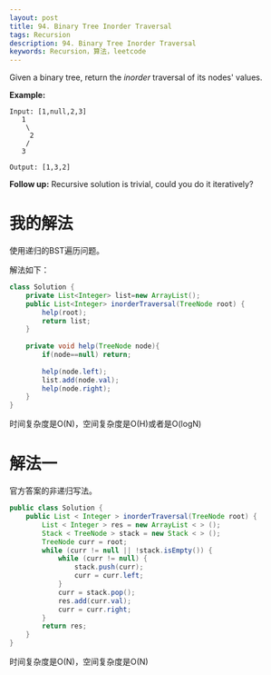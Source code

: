 ```yaml
---
layout: post
title: 94. Binary Tree Inorder Traversal
tags: Recursion
description: 94. Binary Tree Inorder Traversal
keywords: Recursion，算法，leetcode
---
```


Given a binary tree, return the *inorder* traversal of its nodes' values.

**Example:**

```
Input: [1,null,2,3]
   1
    \
     2
    /
   3

Output: [1,3,2]
```

**Follow up:** Recursive solution is trivial, could you do it iteratively?

# 我的解法

使用递归的BST遍历问题。

解法如下：

```java
class Solution {
    private List<Integer> list=new ArrayList();
    public List<Integer> inorderTraversal(TreeNode root) {
        help(root);
        return list;
    }
    
    private void help(TreeNode node){
        if(node==null) return;
        
        help(node.left);
        list.add(node.val);
        help(node.right);
    }
}
```

时间复杂度是O(N)，空间复杂度是O(H)或者是O(logN)

# 解法一

官方答案的非递归写法。

```java
public class Solution {
    public List < Integer > inorderTraversal(TreeNode root) {
        List < Integer > res = new ArrayList < > ();
        Stack < TreeNode > stack = new Stack < > ();
        TreeNode curr = root;
        while (curr != null || !stack.isEmpty()) {
            while (curr != null) {
                stack.push(curr);
                curr = curr.left;
            }
            curr = stack.pop();
            res.add(curr.val);
            curr = curr.right;
        }
        return res;
    }
}
```

时间复杂度是O(N)，空间复杂度是O(N)